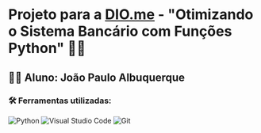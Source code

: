# Projeto para a <a href="https://dio.me/">DIO.me</a> - "Otimizando o Sistema Bancário com Funções Python" 🚀💪

## 👨‍💻 Aluno: João Paulo Albuquerque

### 🛠️ Ferramentas utilizadas:
![Python](https://img.shields.io/badge/python-3670A0?style=for-the-badge&logo=python&logoColor=ffdd54) ![Visual Studio Code](https://img.shields.io/badge/Visual%20Studio%20Code-0078d7.svg?style=for-the-badge&logo=visual-studio-code&logoColor=white) ![Git](https://img.shields.io/badge/git-%23F05033.svg?style=for-the-badge&logo=git&logoColor=white)
